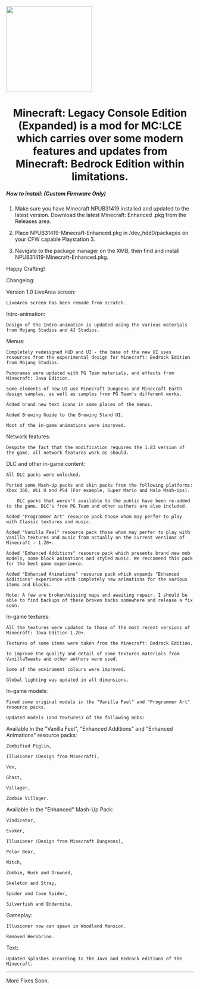 <img src="https://github.com/F0R3V3R50F7/minecraft-lce-ps3-enhanced/blob/main/logo.png?raw=true" align="center" height="230px">
<div align="center">
  <h1>Minecraft: Legacy Console Edition (Expanded) is a mod for MC:LCE which carries over some modern features and updates from Minecraft: Bedrock Edition within limitations. </h3>


</div>

  <h5><i>How to install: (Custom Firmware Only)</i></h5>


1) Make sure you have Minecraft NPUB31419 installed and updated to the latest version. Download the latest Minecraft: Enhanced .pkg from the Releases area. 

2) Place NPUB31419-Minecraft-Enhanced.pkg in /dev_hdd0/packages on your CFW capable Playstation 3.

3) Navigate to the package manager on the XMB, then find and install NPUB31419-Minecraft-Enhanced.pkg.

Happy Crafting!



Changelog:

Version 1.0
LiveArea screen:

    LiveArea screen has been remade from scratch.

Intro-animation:

    Design of the Intro-animation is updated using the various materials from Mojang Studios and 4J Studios.

Menus:

    Completely redesigned HUD and UI - the base of the new UI uses resources from the experimental design for Minecraft: Bedrock Edition from Mojang Studios.

    Panoramas were updated with PG Team materials, and effects from Minecraft: Java Edition.

    Some elements of new UI use Minecraft Dungeons and Minecraft Earth design samples, as well as samples from PG Team's different works.

    Added brand new text icons in some places of the menus.

    Added Brewing Guide to the Brewing Stand UI.

    Most of the in-game animations were improved.

Network features:

    Despite the fact that the modification requires the 1.83 version of the game, all network features work as should.

DLC and other in-game content:

    All DLC packs were unlocked.

    Ported some Mash-Up packs and skin packs from the following platforms: Xbox 360, Wii U and PS4 (For example, Super Mario and Halo Mash-Ups).

        DLC packs that weren't available to the public have been re-added to the game. DLC's from PG Team and other authors are also included.

    Added "Programmer Art" resource pack those whom may perfer to play with Classic textures and music.

    Added "Vanilla Feel" resource pack those whom may perfer to play with Vanilla textures and music from actually on the current versions of Minecraft - 1.20+.

    Added "Enhanced Additions" resource pack which presents brand new mob models, some block animations and styled music. We reccomend this pack for the best game experience.

    Added "Enhanced Animations" resource pack which expands "Enhanced Additions" experience with completely new animations for the various items and blocks.

    Note: A few are broken/missing maps and awaiting repair. I should be able to find backups of these broken backs somewhere and release a fix soon. 

In-game textures:

    All the textures were updated to those of the most recent versions of Minecraft: Java Edition 1.20+.

    Textures of some items were taken from the Minecraft: Bedrock Edition.

    To improve the quality and detail of some textures materials from VanillaTweaks and other authors were used.

    Some of the enviroment colours were improved.

    Global lighting was updated in all dimensions.

In-game models:

    Fixed some original models in the "Vanilla Feel" and "Programmer Art" resource packs.

    Updated models (and textures) of the following mobs: 

Available in the "Vanilla Feel", "Enhanced Additions" and "Enhanced Animations" resource packs:

    Zombified Piglin,

    Illusioner (Design from Minecraft),

    Vex,

    Ghast,

    Villager,

    Zombie Villager. 

Available in the "Enhanced" Mash-Up Pack:

    Vindicator,

    Evoker,

    Illusioner (Design from Minecraft Dungeons),

    Polar Bear,

    Witch,

    Zombie, Husk and Drowned,

    Skeleton and Stray,

    Spider and Cave Spider,

    Silverfish and Endermite.

Gameplay:

    Illusioner now can spawn in Woodland Mansion.

    Removed Herobrine.

Text:

    Updated splashes according to the Java and Bedrock editions of the Minecraft.




---

More Fixes Soon.

